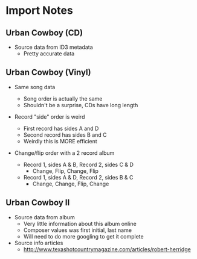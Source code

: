 # Import Notes

## Urban Cowboy (CD)

* Source data from ID3 metadata
    * Pretty accurate data

## Urban Cowboy (Vinyl)

* Same song data
    * Song order is actually the same
    * Shouldn't be a surprise, CDs have long length

* Record "side" order is weird
    * First record has sides A and D
    * Second record has sides B and C
    * Weirdly this is MORE efficient

* Change/flip order with a 2 record album
    * Record 1, sides A & B, Record 2, sides C & D
        * Change, Flip, Change, Flip
    * Record 1, sides A & D, Record 2, sides B & C
        * Change, Change, Flip, Change

## Urban Cowboy II

* Source data from album
    * Very little information about this album online
    * Composer values was first initial, last name
    * Will need to do more googling to get it complete
* Source info articles
    * http://www.texashotcountrymagazine.com/articles/robert-herridge
